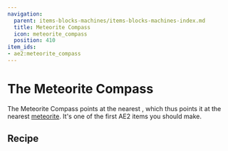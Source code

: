 ```yaml
---
navigation:
  parent: items-blocks-machines/items-blocks-machines-index.md
  title: Meteorite Compass
  icon: meteorite_compass
  position: 410
item_ids:
- ae2:meteorite_compass
---
```


# The Meteorite Compass

<ItemImage id="meteorite_compass" scale="4" />

The Meteorite Compass points at the nearest <ItemLink id="mysterious_cube" />, which thus points it at the nearest
[meteorite](../ae2-mechanics/meteorites.md). It's one of the first AE2 items you should make.

## Recipe

<RecipeFor id="meteorite_compass" />
